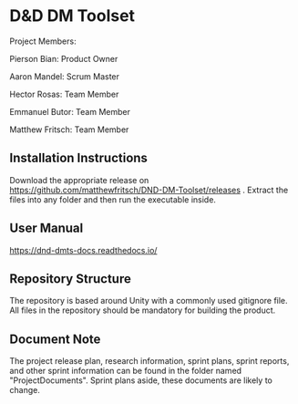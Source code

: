 # D&D DM Toolset

Project Members:

  Pierson Bian: Product Owner
  
  Aaron Mandel: Scrum Master
  
  Hector Rosas: Team Member
  
  Emmanuel Butor: Team Member
  
  Matthew Fritsch: Team Member

## Installation Instructions
Download the appropriate release on https://github.com/matthewfritsch/DND-DM-Toolset/releases . Extract the files into any folder and then run the executable inside.

## User Manual
https://dnd-dmts-docs.readthedocs.io/

## Repository Structure
The repository is based around Unity with a commonly used gitignore file. All files in the repository should be mandatory for building the product. 

## Document Note
The project release plan, research information, sprint plans, sprint reports, and other sprint information can be found in the folder named "ProjectDocuments". Sprint plans aside, these documents are likely to change.
